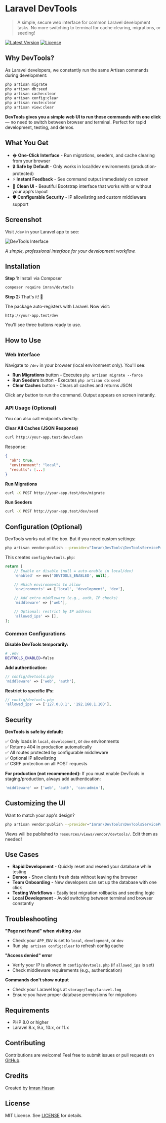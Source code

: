 # Laravel DevTools

> A simple, secure web interface for common Laravel development tasks. No more switching to terminal for cache clearing, migrations, or seeding!

[![Latest Version](https://img.shields.io/packagist/v/imran/devtools.svg)](https://packagist.org/packages/imran/devtools)
[![License](https://img.shields.io/packagist/l/imran/devtools.svg)](https://packagist.org/packages/imran/devtools)

## Why DevTools?

As Laravel developers, we constantly run the same Artisan commands during development:

```bash
php artisan migrate
php artisan db:seed
php artisan cache:clear
php artisan config:clear
php artisan route:clear
php artisan view:clear
```

**DevTools gives you a simple web UI to run these commands with one click** — no need to switch between browser and terminal. Perfect for rapid development, testing, and demos.

## What You Get

- �️ **One-Click Interface** - Run migrations, seeders, and cache clearing from your browser
- 🔒 **Safe by Default** - Only works in local/dev environments (production-protected)
- ⚡ **Instant Feedback** - See command output immediately on screen
- 🎨 **Clean UI** - Beautiful Bootstrap interface that works with or without your app's layout
- 🛡️ **Configurable Security** - IP allowlisting and custom middleware support

## Screenshot

Visit `/dev` in your Laravel app to see:

![DevTools Interface](https://via.placeholder.com/800x400?text=Clean+UI+with+Run+Migrations+%7C+Run+Seeders+%7C+Clear+Caches+buttons)

*A simple, professional interface for your development workflow.*

## Installation

**Step 1:** Install via Composer

```bash
composer require imran/devtools
```

**Step 2:** That's it! 🎉

The package auto-registers with Laravel. Now visit:

```
http://your-app.test/dev
```

You'll see three buttons ready to use.

## How to Use

### Web Interface

Navigate to `/dev` in your browser (local environment only). You'll see:

- **Run Migrations** button - Executes `php artisan migrate --force`
- **Run Seeders** button - Executes `php artisan db:seed`
- **Clear Caches** button - Clears all caches and returns JSON

Click any button to run the command. Output appears on screen instantly.

### API Usage (Optional)

You can also call endpoints directly:

**Clear All Caches (JSON Response)**

```bash
curl http://your-app.test/dev/clean
```

Response:

```json
{
  "ok": true,
  "environment": "local",
  "results": [...]
}
```

**Run Migrations**

```bash
curl -X POST http://your-app.test/dev/migrate
```

**Run Seeders**

```bash
curl -X POST http://your-app.test/dev/seed
```

## Configuration (Optional)

DevTools works out of the box. But if you need custom settings:

```bash
php artisan vendor:publish --provider="Imran\DevTools\DevToolsServiceProvider" --tag="devtools-config"
```

This creates `config/devtools.php`:

```php
return [
    // Enable or disable (null = auto-enable in local/dev)
    'enabled' => env('DEVTOOLS_ENABLED', null),

    // Which environments to allow
    'environments' => ['local', 'development', 'dev'],

    // Add extra middleware (e.g., auth, IP checks)
    'middleware' => ['web'],

    // Optional: restrict by IP address
    'allowed_ips' => [],
];
```

### Common Configurations

**Disable DevTools temporarily:**

```bash
# .env
DEVTOOLS_ENABLED=false
```

**Add authentication:**

```php
// config/devtools.php
'middleware' => ['web', 'auth'],
```

**Restrict to specific IPs:**

```php
// config/devtools.php
'allowed_ips' => ['127.0.0.1', '192.168.1.100'],
```

## Security

**DevTools is safe by default:**

✅ Only loads in `local`, `development`, or `dev` environments  
✅ Returns 404 in production automatically  
✅ All routes protected by configurable middleware  
✅ Optional IP allowlisting  
✅ CSRF protection on all POST requests

**For production (not recommended):** If you must enable DevTools in staging/production, always add authentication:

```php
'middleware' => ['web', 'auth', 'can:admin'],
```

## Customizing the UI

Want to match your app's design?

```bash
php artisan vendor:publish --provider="Imran\DevTools\DevToolsServiceProvider" --tag="devtools-views"
```

Views will be published to `resources/views/vendor/devtools/`. Edit them as needed!

## Use Cases

- **Rapid Development** - Quickly reset and reseed your database while testing
- **Demos** - Show clients fresh data without leaving the browser
- **Team Onboarding** - New developers can set up the database with one click
- **Testing Workflows** - Easily test migration rollbacks and seeding logic
- **Local Development** - Avoid switching between terminal and browser constantly

## Troubleshooting

**"Page not found" when visiting `/dev`**

- Check your `APP_ENV` is set to `local`, `development`, or `dev`
- Run `php artisan config:clear` to refresh config cache

**"Access denied" error**

- Verify your IP is allowed in `config/devtools.php` (if `allowed_ips` is set)
- Check middleware requirements (e.g., authentication)

**Commands don't show output**

- Check your Laravel logs at `storage/logs/laravel.log`
- Ensure you have proper database permissions for migrations

## Requirements

- PHP 8.0 or higher
- Laravel 8.x, 9.x, 10.x, or 11.x

## Contributing

Contributions are welcome! Feel free to submit issues or pull requests on [GitHub](https://github.com/imranhasan871/devtools).

## Credits

Created by [Imran Hasan](https://github.com/imranhasan871)

## License

MIT License. See [LICENSE](LICENSE) for details.
